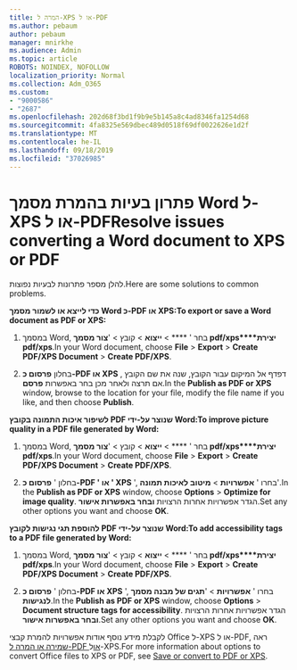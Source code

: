 ```yaml
---
title: המרה ל-XPS או ל-PDF
ms.author: pebaum
author: pebaum
manager: mnirkhe
ms.audience: Admin
ms.topic: article
ROBOTS: NOINDEX, NOFOLLOW
localization_priority: Normal
ms.collection: Adm_O365
ms.custom:
- "9000586"
- "2687"
ms.openlocfilehash: 202d68f3bd1f9b9e5b145a8c4ad8346fa1254d68
ms.sourcegitcommit: 4fa8325e569dbec489d0518f69df0022626e1d2f
ms.translationtype: MT
ms.contentlocale: he-IL
ms.lasthandoff: 09/18/2019
ms.locfileid: "37026985"
---
```

# <a name="resolve-issues-converting-a-word-document-to-xps-or-pdf"></a><span data-ttu-id="bf939-102">פתרון בעיות בהמרת מסמך Word ל-XPS או ל-PDF</span><span class="sxs-lookup"><span data-stu-id="bf939-102">Resolve issues converting a Word document to XPS or PDF</span></span>

<span data-ttu-id="bf939-103">להלן מספר פתרונות לבעיות נפוצות.</span><span class="sxs-lookup"><span data-stu-id="bf939-103">Here are some solutions to common problems.</span></span> 

<span data-ttu-id="bf939-104">**כדי לייצא או לשמור מסמך Word כ-PDF או XPS:**</span><span class="sxs-lookup"><span data-stu-id="bf939-104">**To export or save a Word document as PDF or XPS:**</span></span>

1. <span data-ttu-id="bf939-105">במסמך Word, בחר ' \*\*\*\* > **ייצוא** > קובץ > '**צור מסמך pdf/xps\*\*\*\*יצירת pdf/xps**.</span><span class="sxs-lookup"><span data-stu-id="bf939-105">In your Word document, choose  **File** > **Export** > **Create PDF/XPS Document** > **Create PDF/XPS**.</span></span>

2. <span data-ttu-id="bf939-106">בחלון **פרסום כ-PDF או XPS** , דפדף אל המיקום עבור הקובץ, שנה את שם הקובץ אם תרצה ולאחר מכן בחר באפשרות **פרסם**.</span><span class="sxs-lookup"><span data-stu-id="bf939-106">In the **Publish as PDF or XPS** window, browse to the location for your file, modify the file name if you like, and then choose **Publish**.</span></span>

<span data-ttu-id="bf939-107">**לשיפור איכות התמונה בקובץ PDF שנוצר על-ידי Word:**</span><span class="sxs-lookup"><span data-stu-id="bf939-107">**To improve picture quality in a PDF file generated by Word:**</span></span>

1. <span data-ttu-id="bf939-108">במסמך Word, בחר ' \*\*\*\* > **ייצוא** > קובץ > '**צור מסמך pdf/xps\*\*\*\*יצירת pdf/xps**.</span><span class="sxs-lookup"><span data-stu-id="bf939-108">In your Word document, choose  **File** > **Export** > **Create PDF/XPS Document** > **Create PDF/XPS**.</span></span>

2. <span data-ttu-id="bf939-109">בחלון ' **פרסום כ-PDF ' או ' XPS** ', בחרו ' **אפשרויות** > **מיטוב לאיכות תמונה**'.</span><span class="sxs-lookup"><span data-stu-id="bf939-109">In the **Publish as PDF or XPS** window, choose **Options** > **Optimize for image quality**.</span></span> <span data-ttu-id="bf939-110">הגדר אפשרויות אחרות הרצויות **ובחר באפשרות אישור**.</span><span class="sxs-lookup"><span data-stu-id="bf939-110">Set any other options you want and choose **OK**.</span></span> 

<span data-ttu-id="bf939-111">**להוספת תגי נגישות לקובץ PDF שנוצר על-ידי Word:**</span><span class="sxs-lookup"><span data-stu-id="bf939-111">**To add accessibility tags to a PDF file generated by Word:**</span></span>
 
1. <span data-ttu-id="bf939-112">במסמך Word, בחר ' \*\*\*\* > **ייצוא** > קובץ > '**צור מסמך pdf/xps\*\*\*\*יצירת pdf/xps**.</span><span class="sxs-lookup"><span data-stu-id="bf939-112">In your Word document, choose  **File** > **Export** > **Create PDF/XPS Document** > **Create PDF/XPS**.</span></span>

2. <span data-ttu-id="bf939-113">בחלון ' **פרסום כ-PDF או XPS** ', בחרו ' **אפשרויות** > '**תגים של מבנה מסמך לנגישות**.</span><span class="sxs-lookup"><span data-stu-id="bf939-113">In the **Publish as PDF or XPS** window, choose **Options** > **Document structure tags for accessibility**.</span></span> <span data-ttu-id="bf939-114">הגדר אפשרויות אחרות הרצויות **ובחר באפשרות אישור**.</span><span class="sxs-lookup"><span data-stu-id="bf939-114">Set any other options you want and choose **OK**.</span></span>

<span data-ttu-id="bf939-115">לקבלת מידע נוסף אודות אפשרויות להמרת קבצי Office ל-XPS או ל-PDF, ראה [שמירה או המרה ל-PDF או](https://support.office.com/article/d85416c5-7d77-4fd6-a216-6f4bf7c7c110)ל-XPS.</span><span class="sxs-lookup"><span data-stu-id="bf939-115">For more information about options to convert Office files to XPS or PDF, see [Save or convert to PDF or XPS](https://support.office.com/article/d85416c5-7d77-4fd6-a216-6f4bf7c7c110).</span></span>